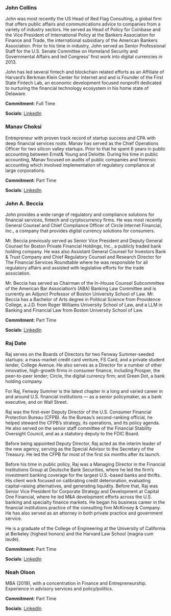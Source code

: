 ### John Collins
John was most recently the US Head of Red Flag Consulting, a global firm that offers public affairs and communications advice to companies from a variety of industry sectors.  He served as Head of Policy for Coinbase and the Vice President of International Policy at the Bankers Association for Finance and Trade, the international subsidiary of the American Bankers Association.  Prior to his time in industry, John served as Senior Professional Staff for the U.S. Senate Committee on Homeland Security and Governmental Affairs and led Congress’ first work into digital currencies in 2013.  

John has led several fintech and blockchain related efforts as an Affiliate of Harvard’s Berkman Klein Center for Internet and and is Founder of the First State Fintech Lab, an economic development focused nonprofit dedicated to nurturing the financial technology ecosystem in his home state of Delaware.  

**Commitment**: Full Time

**Socials**: [LinkedIn](https://www.linkedin.com/in/johngcollins)


### Manav Choksi
Entrepreneur with proven track record of startup success and CPA with deep financial services roots. Manav has served as the Chief Operations Officer for two silicon valley startups. Prior to that he spent 6 years in public accounting between Ernst& Young and Deloitte. During his time in public accounting, Manav focused on audits of public companies and forensic accounting which involved implementation of regulatory compliance at large corporations.

**Commitment**: Part Time

**Socials**: [LinkedIn](https://www.linkedin.com/in/manavchoksi/)


### John A. Beccia
John provides a wide range of regulatory and compliance solutions for financial services, fintech and cyrptocurrency firms.  He was most recently General Counsel and Chief Compliance Officer of Circle Internet Financial, Inc., a company that provides digital currency solutions for consumers. 

Mr. Beccia previously served as Senior Vice President and Deputy General Counsel for Boston Private Financial Holdings, Inc., a publicly traded bank holding company. He was also Assistant General Counsel for Investors Bank & Trust Company and Chief Regulatory Counsel and Research Director for The Financial Services Roundtable where he was responsible for all regulatory affairs and assisted with legislative efforts for the trade association. 

Mr. Beccia has served as Chairman of the In-House Counsel Subcommittee of the American Bar Association’s (ABA) Banking Law Committee and is currently an Adjunct Professor of Boston University School of Law. Mr. Beccia has a Bachelor of Arts degree in Political Science from Providence College, a J.D. from Roger Williams University School of Law, and a LLM in Banking and Financial Law from Boston University School of Law. 

**Commitment**: Part Time

**Socials**: [LinkedIn](https://www.linkedin.com/in/john-beccia-b9227a26)


### Raj Date
Raj serves on the Boards of Directors for two Fenway Summer-seeded startups:  a mass-market credit card venture, FS Card, and a private student lender, College Avenue.  He also serves as a Director for a number of other innovative, high-growth firms in consumer finance, including Prosper, the peer-to-peer lender; Circle, the digital currency firm; and Green Dot, a bank holding company. 

For Raj, Fenway Summer is the latest chapter in a long and varied career in and around U.S. financial institutions — as a senior policymaker, as a bank executive, and on Wall Street.

Raj was the first-ever Deputy Director of the U.S. Consumer Financial Protection Bureau (CFPB). As the Bureau’s second-ranking official, he helped steward the CFPB’s strategy, its operations, and its policy agenda. He also served on the senior staff committee of the Financial Stability Oversight Council, and as a statutory deputy to the FDIC Board.

Before being appointed Deputy Director, Raj acted as the interim leader of the new agency, serving as the Special Advisor to the Secretary of the Treasury.  He led the CFPB for most of the first six months after its launch.

Before his time in public policy, Raj was a Managing Director in the Financial Institutions Group at Deutsche Bank Securities, where he led the firm’s investment banking coverage for the largest U.S.-based banks and thrifts. His client work focused on calibrating credit deterioration, evaluating capital-raising alternatives, and generating liquidity. Before that, Raj was Senior Vice President for Corporate Strategy and Development at Capital One Financial, where he led M&A development efforts across the U.S. banking and specialty finance markets. He began his business career in the financial institutions practice of the consulting firm McKinsey & Company. He has also served as an attorney in both private practice and government service.

He is a graduate of the College of Engineering at the University of California at Berkeley (highest honors) and the Harvard Law School (magna cum laude).

**Commitment**: Part Time

**Socials**: [LinkedIn](https://www.linkedin.com/in/raj-date-56598a2)


### Noah Olson
MBA (2019), with a concentration in Finance and Entrepreneurship. Experience in advisory services and policy/politics.

**Commitment**: Part Time

**Socials**: [LinkedIn](https://www.linkedin.com/in/noah-olson-7b853161/)
